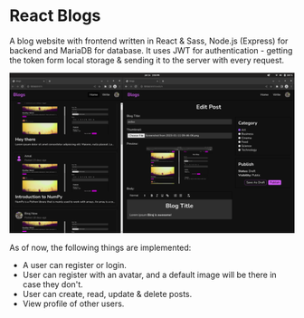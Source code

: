 # React Blogs
A blog website with frontend written in React & Sass, Node.js (Express) for backend and MariaDB for database. It uses JWT for authentication - getting the token form local storage & sending it to the server with every request.

![Screenshot](ss.png "Screenshot")

As of now, the following things are implemented:
 - A user can register or login.
 - User can register with an avatar, and a default image will be there in case they don't.
 - User can create, read, update & delete posts.
 - View profile of other users.